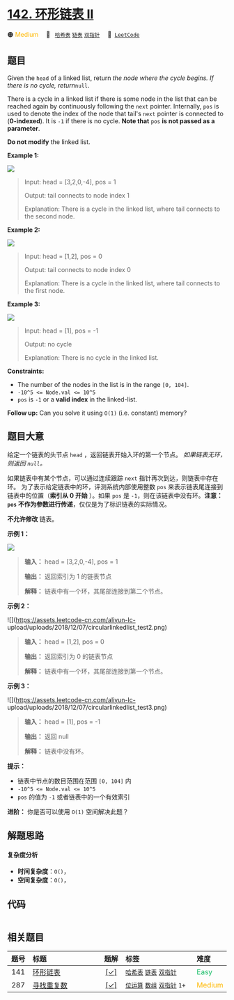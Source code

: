 # [142. 环形链表 II](https://leetcode.com/problems/linked-list-cycle-ii)

🟠 <font color=#ffb800>Medium</font>&emsp; 🔖&ensp; [`哈希表`](/outline/tag/hash-table.md) [`链表`](/outline/tag/linked-list.md) [`双指针`](/outline/tag/two-pointers.md)&emsp; 🔗&ensp;[`LeetCode`](https://leetcode.com/problems/linked-list-cycle-ii)

## 题目

Given the `head` of a linked list, return _the node where the cycle begins. If
there is no cycle, return_`null`.

There is a cycle in a linked list if there is some node in the list that can
be reached again by continuously following the `next` pointer. Internally,
`pos` is used to denote the index of the node that tail's `next` pointer is
connected to (**0-indexed**). It is `-1` if there is no cycle. **Note that**
`pos` **is not passed as a parameter**.

**Do not modify** the linked list.



**Example 1:**

![](https://assets.leetcode.com/uploads/2018/12/07/circularlinkedlist.png)

> Input: head = [3,2,0,-4], pos = 1
> 
> Output: tail connects to node index 1
> 
> Explanation: There is a cycle in the linked list, where tail connects to the second node.

**Example 2:**

![](https://assets.leetcode.com/uploads/2018/12/07/circularlinkedlist_test2.png)

> Input: head = [1,2], pos = 0
> 
> Output: tail connects to node index 0
> 
> Explanation: There is a cycle in the linked list, where tail connects to the first node.

**Example 3:**

![](https://assets.leetcode.com/uploads/2018/12/07/circularlinkedlist_test3.png)

> Input: head = [1], pos = -1
> 
> Output: no cycle
> 
> Explanation: There is no cycle in the linked list.

**Constraints:**

  * The number of the nodes in the list is in the range `[0, 104]`.
  * `-10^5 <= Node.val <= 10^5`
  * `pos` is `-1` or a **valid index** in the linked-list.



**Follow up:** Can you solve it using `O(1)` (i.e. constant) memory?


## 题目大意

给定一个链表的头节点  `head` ，返回链表开始入环的第一个节点。 _如果链表无环，则返回  `null`。_

如果链表中有某个节点，可以通过连续跟踪 `next` 指针再次到达，则链表中存在环。 为了表示给定链表中的环，评测系统内部使用整数 `pos`
来表示链表尾连接到链表中的位置（**索引从 0 开始** ）。如果 `pos` 是 `-1`，则在该链表中没有环。**注意：`pos`
不作为参数进行传递**，仅仅是为了标识链表的实际情况。

**不允许修改** 链表。



**示例 1：**

![](https://assets.leetcode.com/uploads/2018/12/07/circularlinkedlist.png)

> 
> 
> 
> 
> 
> **输入：** head = [3,2,0,-4], pos = 1
> 
> **输出：** 返回索引为 1 的链表节点
> 
> **解释：** 链表中有一个环，其尾部连接到第二个节点。
> 
> 

**示例  2：**

![](https://assets.leetcode-cn.com/aliyun-lc-
upload/uploads/2018/12/07/circularlinkedlist_test2.png)

> 
> 
> 
> 
> 
> **输入：** head = [1,2], pos = 0
> 
> **输出：** 返回索引为 0 的链表节点
> 
> **解释：** 链表中有一个环，其尾部连接到第一个节点。
> 
> 

**示例 3：**

![](https://assets.leetcode-cn.com/aliyun-lc-
upload/uploads/2018/12/07/circularlinkedlist_test3.png)

> 
> 
> 
> 
> 
> **输入：** head = [1], pos = -1
> 
> **输出：** 返回 null
> 
> **解释：** 链表中没有环。
> 
> 



**提示：**

  * 链表中节点的数目范围在范围 `[0, 104]` 内
  * `-10^5 <= Node.val <= 10^5`
  * `pos` 的值为 `-1` 或者链表中的一个有效索引



**进阶：** 你是否可以使用 `O(1)` 空间解决此题？


## 解题思路

#### 复杂度分析

- **时间复杂度**：`O()`，
- **空间复杂度**：`O()`，

## 代码

```javascript

```

## 相关题目

<!-- prettier-ignore -->
| 题号 | 标题 | 题解 | 标签 | 难度 |
| :------: | :------ | :------: | :------ | :------ |
| 141 | [环形链表](https://leetcode.com/problems/linked-list-cycle) | [[✓]](/problem/0141.md) |  [`哈希表`](/outline/tag/hash-table.md) [`链表`](/outline/tag/linked-list.md) [`双指针`](/outline/tag/two-pointers.md) | <font color=#15bd66>Easy</font> |
| 287 | [寻找重复数](https://leetcode.com/problems/find-the-duplicate-number) | [[✓]](/problem/0287.md) |  [`位运算`](/outline/tag/bit-manipulation.md) [`数组`](/outline/tag/array.md) [`双指针`](/outline/tag/two-pointers.md) `1+` | <font color=#ffb800>Medium</font> |

<style>
.blue {
    background-color: #096dd9;
    padding: 0.25rem 0.5rem;
    margin: 0;
    font-size: 0.85em;
    border-radius: 3px;
    color: white;
    font-weight: 500;
}
table th:first-of-type { width: 10%; }
table th:nth-of-type(2) { width: 35%; }
table th:nth-of-type(3) { width: 10%; }
table th:nth-of-type(4) { width: 35%; }
table th:nth-of-type(5) { width: 10%; }
</style>
